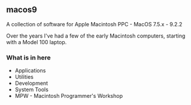 ## macos9

A collection of software for Apple Macintosh PPC - MacOS 7.5.x - 9.2.2 

Over the years I've had a few of the early Macintosh computers, starting with a Model 100 laptop.

### What is in here

* Applications
* Utilities
* Development
* System Tools
* MPW - Macintosh Programmer's Workshop